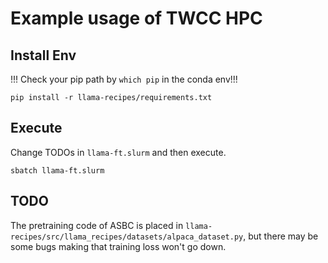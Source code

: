 # Example usage of TWCC HPC

## Install Env
!!! Check your pip path by `which pip` in the conda env!!!
```
pip install -r llama-recipes/requirements.txt
```

## Execute
Change TODOs in `llama-ft.slurm` and then execute.

```
sbatch llama-ft.slurm
```

## TODO
The pretraining code of ASBC is placed in `llama-recipes/src/llama_recipes/datasets/alpaca_dataset.py`, but there may be some bugs making that training loss won't go down.
